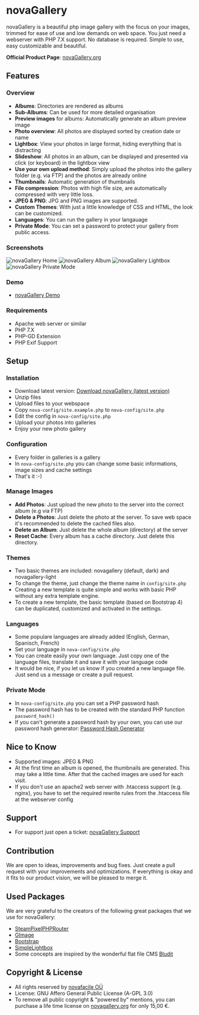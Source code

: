 # novaGallery

novaGallery is a beautiful php image gallery with the focus on your images, trimmed for ease of use and low demands on web space. You just need a webserver with PHP 7.X support. No database is required. Simple to use, easy customizable and beautiful. 

**Official Product Page**: [novaGallery.org](https://novagallery.org)

## Features

### Overview

* **Albums**: Directories are rendered as albums
* **Sub-Albums**: Can be used for more detailed organisation
* **Preview images** for albums: Automatically generate an album preview image
* **Photo overview**: All photos are displayed sorted by creation date or name
* **Lightbox**: View your photos in large format, hiding everything that is distracting
* **Slideshow**: All photos in an album, can be displayed and presented via click (or keyboard) in the lightbox view
* **Use your own upload method**: Simply upload the photos into the gallery folder (e.g. via FTP) and the photos are already online
* **Thumbnails**: Automatic generation of thumbnails
* **File compression**: Photos with high file size, are automatically compressed with very little loss.
* **JPEG & PNG**: JPG and PNG images are supported.
* **Custom Themes**: With just a little knowledge of CSS and HTML, the look can be customized.
* **Languages**: You can run the gallery in your langauage
* **Private Mode**: You can set a password to protect your gallery from public access.

### Screenshots

![novaGallery Home](https://novagallery.org/img/novagallery-home-400.jpg "novaGallery Home") ![novaGallery Album](https://novagallery.org/img/novagallery-album-400.jpg "novaGallery Album")
![novaGallery Lightbox](https://novagallery.org/img/novagallery-lightbox-400.jpg "novaGallery Lightbox") ![novaGallery Private Mode](https://novagallery.org/img/novagallery-private-400.jpg "novaGallery Private Mode")

### Demo

* [novaGallery Demo](https://demo.novagallery.org/)

### Requirements

* Apache web server or similar
* PHP 7.X
* PHP-GD Extension
* PHP Exif Support

## Setup

### Installation

* Download latest version: [Download novaGallery (latest version)](https://download.novafacile.com/novagallery/novagallery-free.zip)
* Unzip files
* Upload files to your webspace
* Copy `nova-config/site.example.php` to `nova-config/site.php`
* Edit the config in `nova-config/site.php`
* Upload your photos into galleries
* Enjoy your new photo gallery

### Configuration

* Every folder in galleries is a gallery
* In `nova-config/site.php` you can change some basic informations, image sizes and cache settings
* That's it :-)

### Manage Images

* **Add Photos**: Just upload the new photo to the server into the correct album (e.g via FTP)
* **Delete a Photos**: Just delete the photo at the server. To save web space it's recommended to delete the cached files also.
* **Delete an Album**: Just delete the whole album (directory) at the server
* **Reset Cache**: Every album has a cache directory. Just delete this directory.


### Themes

* Two basic themes are included: novagallery (default, dark) and novagallery-light
* To change the theme, just change the theme name in `config/site.php`
* Creating a new template is quite simple and works with basic PHP without any extra template engine.
* To create a new template, the basic template (based on Bootstrap 4) can be duplicated, customized and activated in the settings.

### Languages

* Some populare languages are already added (English, German, Spanisch, French)
* Set your language in `nova-config/site.php`
* You can create easily your own language. Just copy one of the language files, translate it and save it with your language code
* It would be nice, if you let us know if you created a new language file. Just send us a message or create a pull request.

### Private Mode
* In `nova-config/site.php` you can set a PHP password hash
* The password hash has to be created with the standard PHP function `password_hash()`
* If you can't generate a password hash by your own, you can use our password hash generator: [Password Hash Generator](https://tools.nova.ms/password-hash-generator)

## Nice to Know

* Supported images: JPEG & PNG
* At the first time an album is opened, the thumbnails are generated. This may take a little time. After that the cached images are used for each visit.
* If you don't use an apache2 web server with .htaccess support (e.g. nginx), you have to set the required rewrite rules from the .htaccess file at the webserver config

## Support

* For support just open a ticket: [novaGallery Support](https://github.com/novafacile/novagallery/issues)

## Contribution

We are open to ideas, improvements and bug fixes. Just create a pull request with your improvements and optimizations. If everything is okay and it fits to our product vision, we will be pleased to merge it.

## Used Packages

We are very grateful to the creators of the following great packages that we use for novaGallery:

* [SteamPixelPHPRouter](https://github.com/steampixel/simplePHPRouter)
* [GImage](https://joseluisq.github.io/gimage)
* [Bootstrap](https://getbootstrap.com)
* [SimpleLightbox](https://simplelightbox.com)
* Some concepts are inspired by the wonderful flat file CMS [Bludit](https://www.bludit.com)

## Copyright & License

* All rights reserved by [novafacile OÜ](https://novafacile.com)
* License: GNU Affero General Public License (A-GPL 3.0)
* To remove all public copyright & "powered by" mentions, you can purchase a life time license on [novagallery.org](https://novagallery.org) for only 15,00 €.
